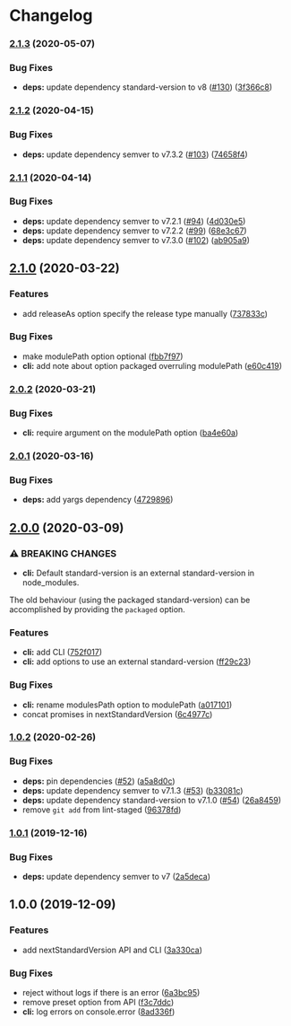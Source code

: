 # Changelog

### [2.1.3](https://github.com/vidavidorra/next-standard-version/compare/v2.1.2...v2.1.3) (2020-05-07)

### Bug Fixes

- **deps:** update dependency standard-version to v8 ([#130](https://github.com/vidavidorra/next-standard-version/issues/130)) ([3f366c8](https://github.com/vidavidorra/next-standard-version/commit/3f366c8df15ed18cea4d6ed810885b7e78d592d7))

### [2.1.2](https://github.com/vidavidorra/next-standard-version/compare/v2.1.1...v2.1.2) (2020-04-15)

### Bug Fixes

- **deps:** update dependency semver to v7.3.2 ([#103](https://github.com/vidavidorra/next-standard-version/issues/103)) ([74658f4](https://github.com/vidavidorra/next-standard-version/commit/74658f409cf7c7bf185af06157d74287c389459d))

### [2.1.1](https://github.com/vidavidorra/next-standard-version/compare/v2.1.0...v2.1.1) (2020-04-14)

### Bug Fixes

- **deps:** update dependency semver to v7.2.1 ([#94](https://github.com/vidavidorra/next-standard-version/issues/94)) ([4d030e5](https://github.com/vidavidorra/next-standard-version/commit/4d030e5a66be453612d295bec21e489fcde22932))
- **deps:** update dependency semver to v7.2.2 ([#99](https://github.com/vidavidorra/next-standard-version/issues/99)) ([68e3c67](https://github.com/vidavidorra/next-standard-version/commit/68e3c676740bf0e60554cea4fe0a11330011fb54))
- **deps:** update dependency semver to v7.3.0 ([#102](https://github.com/vidavidorra/next-standard-version/issues/102)) ([ab905a9](https://github.com/vidavidorra/next-standard-version/commit/ab905a9d05eaa81a61f38d7958a98235e574c5bf))

## [2.1.0](https://github.com/vidavidorra/next-standard-version/compare/v2.0.2...v2.1.0) (2020-03-22)

### Features

- add releaseAs option specify the release type manually ([737833c](https://github.com/vidavidorra/next-standard-version/commit/737833cdd906471292eb83f922e68020dbd53a52))

### Bug Fixes

- make modulePath option optional ([fbb7f97](https://github.com/vidavidorra/next-standard-version/commit/fbb7f97ef6a5902f3cfc7597414ca430af6e44ff))
- **cli:** add note about option packaged overruling modulePath ([e60c419](https://github.com/vidavidorra/next-standard-version/commit/e60c419d1d23a88dcd37ece59df9f6cfa1f7a257))

### [2.0.2](https://github.com/vidavidorra/next-standard-version/compare/v2.0.1...v2.0.2) (2020-03-21)

### Bug Fixes

- **cli:** require argument on the modulePath option ([ba4e60a](https://github.com/vidavidorra/next-standard-version/commit/ba4e60aa8ac8ca9dc96ef6f514ed773693d96ee9))

### [2.0.1](https://github.com/vidavidorra/next-standard-version/compare/v2.0.0...v2.0.1) (2020-03-16)

### Bug Fixes

- **deps:** add yargs dependency ([4729896](https://github.com/vidavidorra/next-standard-version/commit/4729896dbbdccab872d9d013676e22af17854334))

## [2.0.0](https://github.com/vidavidorra/next-standard-version/compare/v1.0.2...v2.0.0) (2020-03-09)

### ⚠ BREAKING CHANGES

- **cli:** Default standard-version is an external standard-version in node_modules.

The old behaviour (using the packaged standard-version) can be accomplished by providing the `packaged` option.

### Features

- **cli:** add CLI ([752f017](https://github.com/vidavidorra/next-standard-version/commit/752f017a0af124dad7d2beab0c0f4d56c7663957))
- **cli:** add options to use an external standard-version ([ff29c23](https://github.com/vidavidorra/next-standard-version/commit/ff29c232bf80c2a6de718b3a49687b4f7dccd790))

### Bug Fixes

- **cli:** rename modulesPath option to modulePath ([a017101](https://github.com/vidavidorra/next-standard-version/commit/a0171017a93ff6eb46cd5a873b99ba52f9fbef3b))
- concat promises in nextStandardVersion ([6c4977c](https://github.com/vidavidorra/next-standard-version/commit/6c4977c984bf700dc433ed3df2e67a2827f6b130))

### [1.0.2](https://github.com/vidavidorra/next-standard-version/compare/v1.0.1...v1.0.2) (2020-02-26)

### Bug Fixes

- **deps:** pin dependencies ([#52](https://github.com/vidavidorra/next-standard-version/issues/52)) ([a5a8d0c](https://github.com/vidavidorra/next-standard-version/commit/a5a8d0c2dcfbaf8985e3ad6750e4be5b84d72f59))
- **deps:** update dependency semver to v7.1.3 ([#53](https://github.com/vidavidorra/next-standard-version/issues/53)) ([b33081c](https://github.com/vidavidorra/next-standard-version/commit/b33081c1235a98804df4ebc66f4d15effe0ca3a7))
- **deps:** update dependency standard-version to v7.1.0 ([#54](https://github.com/vidavidorra/next-standard-version/issues/54)) ([26a8459](https://github.com/vidavidorra/next-standard-version/commit/26a8459f6f2c603c4e978c6f140007aedfc2142b))
- remove `git add` from lint-staged ([96378fd](https://github.com/vidavidorra/next-standard-version/commit/96378fd64cab715ff8464a79924be70a17bbfc89))

### [1.0.1](https://github.com/vidavidorra/next-standard-version/compare/v1.0.0...v1.0.1) (2019-12-16)

### Bug Fixes

- **deps:** update dependency semver to v7 ([2a5deca](https://github.com/vidavidorra/next-standard-version/commit/2a5decaa2f8b6d749aceff84b7a6ae6f2d2bbfdb))

## 1.0.0 (2019-12-09)

### Features

- add nextStandardVersion API and CLI ([3a330ca](https://github.com/vidavidorra/next-standard-version/commit/3a330ca80eeacb4cbddde48da6fda885ec3a285c))

### Bug Fixes

- reject without logs if there is an error ([6a3bc95](https://github.com/vidavidorra/next-standard-version/commit/6a3bc95211de8b85630b511f38b8c51e50d1771b))
- remove preset option from API ([f3c7ddc](https://github.com/vidavidorra/next-standard-version/commit/f3c7ddc3a1774c9810d38901592de9658091b564))
- **cli:** log errors on console.error ([8ad336f](https://github.com/vidavidorra/next-standard-version/commit/8ad336f0829978aa2c9017d482ed067dfec9a395))
